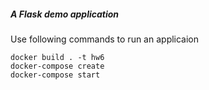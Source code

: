##### A Flask demo application

Use following commands to run an applicaion

```
docker build . -t hw6
docker-compose create
docker-compose start
```
